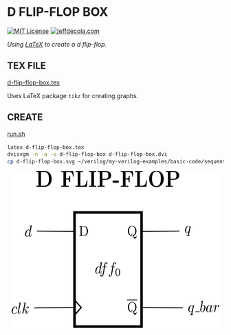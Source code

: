 # D FLIP-FLOP BOX

[![MIT License](https://img.shields.io/:license-mit-blue.svg)](https://jeffdecola.mit-license.org)
[![jeffdecola.com](https://img.shields.io/badge/website-jeffdecola.com-blue)](https://jeffdecola.com)

_Using
[LaTeX](https://github.com/JeffDeCola/my-cheat-sheets/tree/master/software/development/languages/latex-cheat-sheet/)
to create a d flip-flop._

## TEX FILE

[d-flip-flop-box.tex](https://github.com/JeffDeCola/my-latex-renders/blob/master/mathematics/applied/electrical-engineering/sequential-logic/d-flip-flop-box/d-flip-flop-box.tex)

Uses LaTeX package `tikz` for creating graphs.

## CREATE

[run.sh](https://github.com/JeffDeCola/my-latex-renders/blob/master/mathematics/applied/electrical-engineering/sequential-logic/d-flip-flop-box/run.sh)

```bash
latex d-flip-flop-box.tex
dvisvgm -n -a -o d-flip-flop-box d-flip-flop-box.dvi
cp d-flip-flop-box.svg ~/verilog/my-verilog-examples/basic-code/sequential-logic/d_flip_flop/svgs/.
```

<p align="center">
    <img src="d-flip-flop-box.svg"
    align="middle"
</p>

